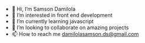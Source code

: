 - 👋 Hi, I’m Samson Damilola
- 👀 I’m interested in front end development
- 🌱 I’m currently learning javascript
- 💞️ I’m looking to collaborate on amazing projects
- 📫 How to reach me damilolasamson.ds@gmail.com
